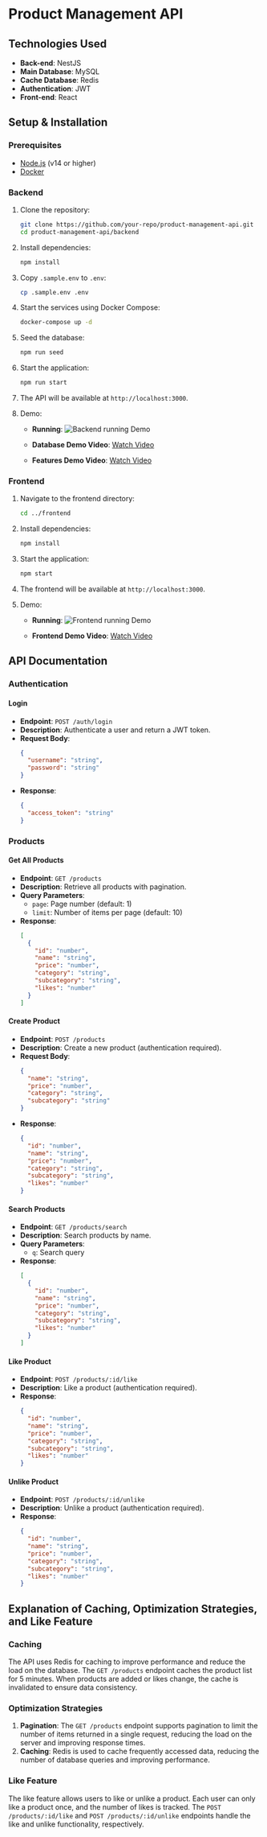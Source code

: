 # Product Management API

## Technologies Used

- **Back-end**: NestJS
- **Main Database**: MySQL
- **Cache Database**: Redis
- **Authentication**: JWT
- **Front-end**: React

## Setup & Installation

### Prerequisites

- [Node.js](https://nodejs.org/) (v14 or higher)
- [Docker](https://www.docker.com/)

### Backend

1. Clone the repository:

   ```bash
   git clone https://github.com/your-repo/product-management-api.git
   cd product-management-api/backend
   ```

2. Install dependencies:

   ```bash
   npm install
   ```

3. Copy `.sample.env` to `.env`:

   ```bash
   cp .sample.env .env
   ```

4. Start the services using Docker Compose:

   ```bash
   docker-compose up -d
   ```

5. Seed the database:

   ```bash
   npm run seed
   ```

6. Start the application:

   ```bash
   npm run start
   ```

7. The API will be available at `http://localhost:3000`.

8. Demo:

   - **Running**:
     ![Backend running Demo](backend/src/assets/images/backend-run.png)

   - **Database Demo Video**:
     [Watch Video](backend/src/assets/videos/databases-demo.webm)

   - **Features Demo Video**:
     [Watch Video](backend/src/assets/videos/features-demo.webm)

### Frontend

1. Navigate to the frontend directory:

   ```bash
   cd ../frontend
   ```

2. Install dependencies:

   ```bash
   npm install
   ```

3. Start the application:

   ```bash
   npm start
   ```

4. The frontend will be available at `http://localhost:3000`.

5. Demo:

   - **Running**:
     ![Frontend running Demo](frontend/src/assets/images/frontend-run.png)

   - **Frontend Demo Video**:
     [Watch Video](frontend/src/assets/videos/frontend-demo.webm)

## API Documentation

### Authentication

#### Login

- **Endpoint**: `POST /auth/login`
- **Description**: Authenticate a user and return a JWT token.
- **Request Body**:
  ```json
  {
    "username": "string",
    "password": "string"
  }
  ```
- **Response**:
  ```json
  {
    "access_token": "string"
  }
  ```

### Products

#### Get All Products

- **Endpoint**: `GET /products`
- **Description**: Retrieve all products with pagination.
- **Query Parameters**:
  - `page`: Page number (default: 1)
  - `limit`: Number of items per page (default: 10)
- **Response**:
  ```json
  [
    {
      "id": "number",
      "name": "string",
      "price": "number",
      "category": "string",
      "subcategory": "string",
      "likes": "number"
    }
  ]
  ```

#### Create Product

- **Endpoint**: `POST /products`
- **Description**: Create a new product (authentication required).
- **Request Body**:
  ```json
  {
    "name": "string",
    "price": "number",
    "category": "string",
    "subcategory": "string"
  }
  ```
- **Response**:
  ```json
  {
    "id": "number",
    "name": "string",
    "price": "number",
    "category": "string",
    "subcategory": "string",
    "likes": "number"
  }
  ```

#### Search Products

- **Endpoint**: `GET /products/search`
- **Description**: Search products by name.
- **Query Parameters**:
  - `q`: Search query
- **Response**:
  ```json
  [
    {
      "id": "number",
      "name": "string",
      "price": "number",
      "category": "string",
      "subcategory": "string",
      "likes": "number"
    }
  ]
  ```

#### Like Product

- **Endpoint**: `POST /products/:id/like`
- **Description**: Like a product (authentication required).
- **Response**:
  ```json
  {
    "id": "number",
    "name": "string",
    "price": "number",
    "category": "string",
    "subcategory": "string",
    "likes": "number"
  }
  ```

#### Unlike Product

- **Endpoint**: `POST /products/:id/unlike`
- **Description**: Unlike a product (authentication required).
- **Response**:
  ```json
  {
    "id": "number",
    "name": "string",
    "price": "number",
    "category": "string",
    "subcategory": "string",
    "likes": "number"
  }
  ```

## Explanation of Caching, Optimization Strategies, and Like Feature

### Caching

The API uses Redis for caching to improve performance and reduce the load on the database. The `GET /products` endpoint caches the product list for 5 minutes. When products are added or likes change, the cache is invalidated to ensure data consistency.

### Optimization Strategies

1. **Pagination**: The `GET /products` endpoint supports pagination to limit the number of items returned in a single request, reducing the load on the server and improving response times.
2. **Caching**: Redis is used to cache frequently accessed data, reducing the number of database queries and improving performance.

### Like Feature

The like feature allows users to like or unlike a product. Each user can only like a product once, and the number of likes is tracked. The `POST /products/:id/like` and `POST /products/:id/unlike` endpoints handle the like and unlike functionality, respectively.
